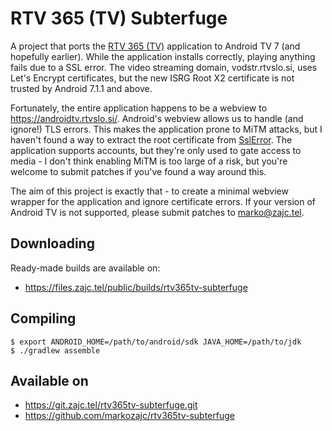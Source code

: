 # RTV 365 (TV) Subterfuge
A project that ports the [RTV 365
(TV)](https://play.google.com/store/apps/details?id=si.rtvslo.rtv4dandroidtv_ab)
application to Android TV 7 (and hopefully earlier). While the application
installs correctly, playing anything fails due to a SSL error. The video
streaming domain, vodstr.rtvslo.si, uses Let's Encrypt certificates,
but the new ISRG Root X2 certificate is not trusted by Android 7.1.1
and above.

Fortunately, the entire application happens to be a webview to
https://androidtv.rtvslo.si/. Android's webview allows us to handle
(and ignore!) TLS errors. This makes the application prone to MiTM
attacks, but I haven't found a way to extract the root certificate from
[SslError](https://developer.android.com/reference/android/net/http/SslError).
The application supports accounts, but they're only used to gate access
to media - I don't think enabling MiTM is too large of a risk, but you're
welcome to submit patches if you've found a way around this.

The aim of this project is exactly that - to create a minimal webview
wrapper for the application and ignore certificate errors. If your version
of Android TV is not supported, please submit patches to marko@zajc.tel.

## Downloading
Ready-made builds are available on:
* https://files.zajc.tel/public/builds/rtv365tv-subterfuge

## Compiling
```
$ export ANDROID_HOME=/path/to/android/sdk JAVA_HOME=/path/to/jdk
$ ./gradlew assemble
```

## Available on
* https://git.zajc.tel/rtv365tv-subterfuge.git
* https://github.com/markozajc/rtv365tv-subterfuge
